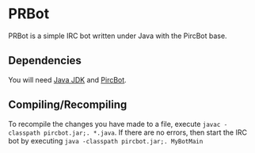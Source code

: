 # PRBot
PRBot is a simple IRC bot written under Java with the PircBot base.

## Dependencies
You will need [Java JDK](http://www.oracle.com/technetwork/java/javase/downloads/index.html) and [PircBot](http://www.jibble.org/pircbot.php/).

## Compiling/Recompiling
To recompile the changes you have made to a file, execute `javac -classpath pircbot.jar;. *.java`. If there are no errors, then start the IRC bot by executing `java -classpath pircbot.jar;. MyBotMain`
